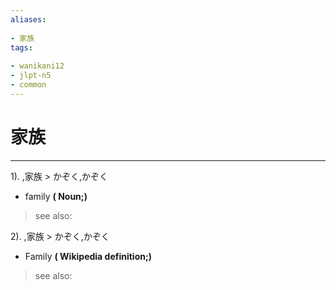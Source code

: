```yaml
---
aliases:
    
- 家族
tags:
    
- wanikani12
- jlpt-n5
- common
---
```


# 家族
---
1).
,家族 > かぞく,かぞく

- family
**( Noun;)**
> see also: 
            
2).
,家族 > かぞく,かぞく

- Family
**( Wikipedia definition;)**
> see also: 
            